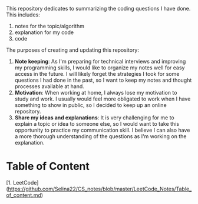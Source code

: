 This repository dedicates to summarizing the coding questions I have done. This includes:
1. notes for the topic/algorithm
2. explanation for my code
3. code 

The purposes of creating and updating this repository:
1. **Note keeping**: As I'm preparing for technical interviews and improving my programming skills, I would like to organize my notes well for easy access in the future. I will likely forget the strategies I took for some questions I had done in the past, so I want to keep my notes and thought processes available at hand.
2. **Motivation**: When working at home, I always lose my motivation to study and work. I usually would feel more obligated to work when I have something to show in public, so I decided to keep up an online repository. 
3. **Share my ideas and explanations**: It is very challenging for me to explain a topic or idea to someone else, so I would want to take this opportunity to practice my communication skill. I believe I can also have a more thorough understanding of the questions as I'm working on the explanation. 

# Table of Content

[1. LeetCode] (https://github.com/Selina22/CS_notes/blob/master/LeetCode_Notes/Table_of_content.md)
